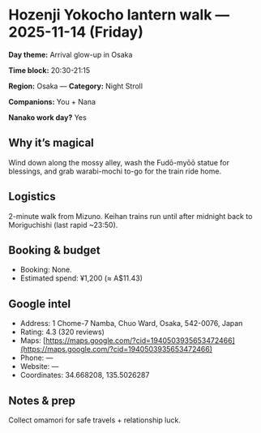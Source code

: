 # Hozenji Yokocho lantern walk — 2025-11-14 (Friday)

**Day theme:** Arrival glow-up in Osaka

**Time block:** 20:30-21:15

**Region:** Osaka — **Category:** Night Stroll

**Companions:** You + Nana

**Nanako work day?** Yes

## Why it’s magical
Wind down along the mossy alley, wash the Fudō-myōō statue for blessings, and grab warabi-mochi to-go for the train ride home.

## Logistics
2-minute walk from Mizuno. Keihan trains run until after midnight back to Moriguchishi (last rapid ~23:50).

## Booking & budget
- Booking: None.
- Estimated spend: ¥1,200 (≈ A$11.43)

## Google intel
- Address: 1 Chome-7 Namba, Chuo Ward, Osaka, 542-0076, Japan
- Rating: 4.3 (320 reviews)
- Maps: [https://maps.google.com/?cid=1940503935653472466](https://maps.google.com/?cid=1940503935653472466)
- Phone: —
- Website: —
- Coordinates: 34.668208, 135.5026287

## Notes & prep
Collect omamori for safe travels + relationship luck.
